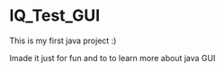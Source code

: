 # IQ_Test_GUI

This is my first java project :) 

Imade it just for fun and to to learn more about java GUI 


